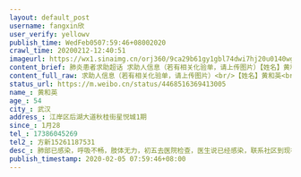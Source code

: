 ```yaml
---
layout: default_post
username: fangxin欣
user_verify: yellowv
publish_time: WedFeb0507:59:46+08002020
crawl_time: 20200212-12:40:51
imageurl: https://wx1.sinaimg.cn/orj360/9ca29b61gy1gbl74dwi7hj20u0140wgf.jpg
content_brief: 肺炎患者求助超话 求助人信息（若有相关化验单，请上传图片）【姓名】黄和英【年龄】54【所在城市】武汉【所在小区、社区】江岸区后湖大道秋桂街星悦城1期【患病时间】1月28【联系方式】17386045269【其他紧急联系人】方新15261187531【病情描述】 肺部已感染，呼吸不畅，肢体无力，初五去 ...全文
content_full_raw: 求助人信息（若有相关化验单，请上传图片）<br/>【姓名】黄和英<br/>【年龄】54<br/>【所在城市】武汉<br/>【所在小区、社区】江岸区后湖大道秋桂街星悦城1期<br/>【患病时间】1月28<br/>【联系方式】17386045269<br/>【其他紧急联系人】方新15261187531<br/>【病情描述】肺部已感染，呼吸不畅，肢体无力，初五去医院检查，医生说已经感染，联系社区到现在也没有住院，也没有任何宾馆隔离点收纳，这样等下去不知道会不会严重，恳求好心人帮忙扩散！
status_url: https://m.weibo.cn/status/4468516369413005
name_: 黄和英
age_: 54
city_: 武汉
address_: 江岸区后湖大道秋桂街星悦城1期
since_: 1月28
tel_: 17386045269
tel2_: 方新15261187531
desc_: 肺部已感染，呼吸不畅，肢体无力，初五去医院检查，医生说已经感染，联系社区到现在也没有住院，也没有任何宾馆隔离点收纳，这样等下去不知道会不会严重，恳求好心人帮忙扩散！
publish_timestamp: 2020-02-05 07:59:46+08:00
---
```

